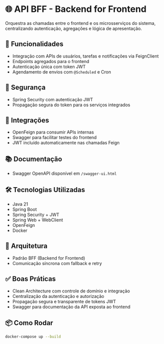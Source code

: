 # 🌐 API BFF - Backend for Frontend

Orquestra as chamadas entre o frontend e os microsserviços do sistema, centralizando autenticação, agregações e lógica de apresentação.

## 🚀 Funcionalidades

- Integração com APIs de usuários, tarefas e notificações via FeignClient
- Endpoints agregados para o frontend
- Autenticação única com token JWT
- Agendamento de envios com `@Scheduled` e Cron

## 🔐 Segurança

- Spring Security com autenticação JWT
- Propagação segura do token para os serviços integrados

## 🔗 Integrações

- OpenFeign para consumir APIs internas
- Swagger para facilitar testes do frontend
- JWT incluído automaticamente nas chamadas Feign

## 📚 Documentação

- Swagger OpenAPI disponível em `/swagger-ui.html`

## 🛠️ Tecnologias Utilizadas

- Java 21
- Spring Boot
- Spring Security + JWT
- Spring Web + WebClient
- OpenFeign
- Docker

## 🧱 Arquitetura

- Padrão BFF (Backend for Frontend)
- Comunicação síncrona com fallback e retry

## ✅ Boas Práticas

- Clean Architecture com controle de domínio e integração
- Centralização da autenticação e autorização
- Propagação segura e transparente de tokens JWT
- Swagger para documentação da API exposta ao frontend

## 📦 Como Rodar

```bash
docker-compose up --build
